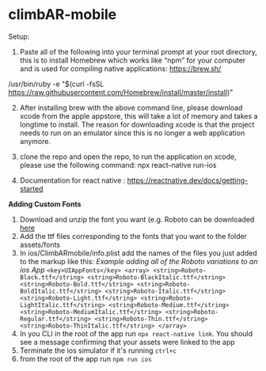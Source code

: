 # climbAR-mobile
Setup:

1. Paste all of the following into your terminal prompt at your root directory, this is to install Homebrew which works like “npm” for your computer and is used for compiling native applications:  https://brew.sh/

/usr/bin/ruby -e "$(curl -fsSL https://raw.githubusercontent.com/Homebrew/install/master/install)"


2. After installing brew with the above command line, please download xcode from the apple appstore, this will take a lot of memory and takes a longtime to install. The reason for downloading xcode is that the project needs to run on an emulator since this is no longer a web application anymore.

3. clone the repo and open the repo, to run the application on xcode, please use the following command: 
		npx react-native run-ios 

4. Documentation for react native : https://reactnative.dev/docs/getting-started

**Adding Custom Fonts**
1. Download and unzip the font you want (e.g. Roboto can be downloaded [here](https://fonts.google.com/specimen/Roboto?selection.family=Roboto)
2. Add the ttf files corresponding to the fonts that you want to the folder assets/fonts
3. In ios/ClimbARmobile/info.plist add the names of the files you just added to the markup like this:
	*Example adding all of the Roboto variations to an ios App*
`<key>UIAppFonts</key>
	<array>
		<string>Roboto-Black.ttf</string>
		<string>Roboto-BlackItalic.ttf</string>
		<string>Roboto-Bold.ttf</string>
		<string>Roboto-BoldItalic.ttf</string>
		<string>Roboto-Italic.ttf</string>
		<string>Roboto-Light.ttf</string>
		<string>Roboto-LightItalic.ttf</string>
		<string>Roboto-Medium.ttf</string>
		<string>Roboto-MediumItalic.ttf</string>
		<string>Roboto-Regular.ttf</string>
		<string>Roboto-Thin.ttf</string>
		<string>Roboto-ThinItalic.ttf</string>
	</array>`
4. In you CLI in the root of the app run `npx react-native link`. You should see a message confirming that your assets were linked to the app
5. Terminate the ios simulator if it's running `ctrl+c`
6. from the root of the app run `npm run ios`


